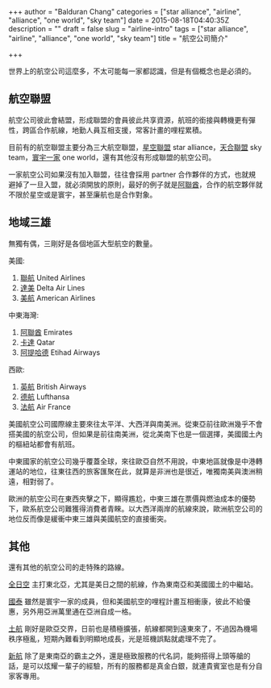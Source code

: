 +++
author = "Balduran Chang"
categories = ["star alliance", "airline", "alliance", "one world", "sky team"]
date = 2015-08-18T04:40:35Z
description = ""
draft = false
slug = "airline-intro"
tags = ["star alliance", "airline", "alliance", "one world", "sky team"]
title = "航空公司簡介"

+++


世界上的航空公司這麼多，不太可能每一家都認識，但是有個概念也是必須的。

## 航空聯盟
航空公司彼此會結盟，形成聯盟的會員彼此共享資源，航班的銜接與轉機更有彈性，跨區合作航線，地勤人員互相支援，常客計畫的哩程累積。

目前有的航空聯盟主要分為三大航空聯盟，[星空聯盟] star alliance，[天合聯盟] sky team，[寰宇一家] one world，還有其他沒有形成聯盟的航空公司。

[星空聯盟]: http://www.staralliance.com/
[天合聯盟]: http://www.skyteam.com/
[寰宇一家]: http://www.oneworld.com/

一家航空公司如果沒有加入聯盟，往往會採用 partner 合作夥伴的方式，也就規避掉了一旦入盟，就必須開放的原則，最好的例子就是[阿聯酋]，合作的航空夥伴就不限於星空或是寰宇，甚至廉航也是合作對象。

[阿聯酋]: http://www.emirates.com/tw/chinese/skywards/about/partners/our-partners.aspx#airlines

## 地域三雄

無獨有偶，三剛好是各個地區大型航空的數量。

美國:

1. [聯航] United Airlines
1. [達美] Delta Air Lines
1. [美航] American Airlines

[聯航]: http://www.united.com/
[達美]: http://zt.delta.com/
[美航]: http://www.aa.com/‎

中東海灣:

1. [阿聯酋] Emirates
1. [卡達] Qatar
1. [阿提哈德] Etihad Airways

[阿聯酋]: http://www.emirates.com/
[卡達]: http://www.qatarairways.com/
[阿提哈德]: http://www.etihad.com/

西歐:

1. [英航] British Airways
1. [德航] Lufthansa
1. [法航] Air France

[英航]: http://www.britishairways.com/
[德航]: http://www.lufthansa.com
[法航]: http://www.airfrance.com

美國航空公司國際線主要來往太平洋、大西洋與南美洲。從東亞前往歐洲幾乎不會搭美國的航空公司，但如果是前往南美洲，從北美南下也是一個選擇，美國國土內的樞紐站都會有航班。

中東國家的航空公司幾乎覆蓋全球，來往歐亞自然不用說，中東地區就像是中港轉運站的地位，往東往西的旅客匯聚在此，就算是非洲也是很近，唯獨南美與澳洲稍遠，相對弱了。

歐洲的航空公司在東西夾擊之下，顯得尷尬，中東三雄在票價與燃油成本的優勢下，歐系航空公司難獲得消費者青睞。以大西洋兩岸的航線來說，歐洲航空公司的地位反而像是緩衝中東三雄與美國航空的直接衝突。

## 其他
還有其他的航空公司的走特殊的路線。

[全日空] 主打東北亞，尤其是美日之間的航線，作為東南亞和美國國土的中繼站。

[全日空]: http://www.ana.co.jp/

[國泰] 雖然是寰宇一家的成員，但和美國航空的哩程計畫互相衝康，彼此不給優惠，另外用亞洲萬里通在亞洲自成一格。

[國泰]: http://www.cathaypacific.com

[土航] 剛好是歐亞交界，日前也是積極擴張，航線都開到遠東來了，不過因為機場秩序極亂，短期內難看到明顯地成長，光是班機誤點就處理不完了。

[土航]: http://www.turkishairlines.com

[新航] 除了是東南亞的霸主之外，還是極致服務的代名詞，能夠搭得上頭等艙的話，是可以炫耀一輩子的經驗，所有的服務都是真金白銀，就連貴賓室也是有分自家客專用。

[新航]: http://www.singaporeair.com/


